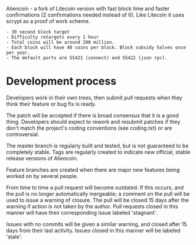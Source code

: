 Aliencoin - a fork of Litecoin version with fast block time and faster confirmations (2 confirmations needed instead of 6). Like Litecoin it uses scrypt as a proof of work scheme.

	- 30 second block target
	- Difficulty retargets every 1 hour
	- Total coins will be around 200 million. 
	- Each block will have 40 coins per block. Block subsidy halves once per year.
	- The default ports are 55421 (connect) and 55422 (json rpc).


Development process
===================

Developers work in their own trees, then submit pull requests when
they think their feature or bug fix is ready.

The patch will be accepted if there is broad consensus that it is a
good thing.  Developers should expect to rework and resubmit patches
if they don't match the project's coding conventions (see coding.txt)
or are controversial.

The master branch is regularly built and tested, but is not guaranteed
to be completely stable. Tags are regularly created to indicate new
official, stable release versions of Aliencoin.

Feature branches are created when there are major new features being
worked on by several people.

From time to time a pull request will become outdated. If this occurs, and
the pull is no longer automatically mergeable; a comment on the pull will
be used to issue a warning of closure. The pull will be closed 15 days
after the warning if action is not taken by the author. Pull requests closed
in this manner will have their corresponding issue labeled 'stagnant'.

Issues with no commits will be given a similar warning, and closed after
15 days from their last activity. Issues closed in this manner will be 
labeled 'stale'. 

